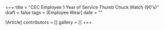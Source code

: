 +++
title = "CEC Employee 1 Year of Service Thumb Chuck Watch (90's)"
draft = false
tags = [Employee Wear]
date = ""

[Article]
contributors = []
gallery = []
+++